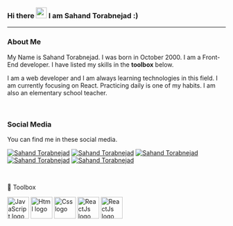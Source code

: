 ### Hi there <img src="https://raw.githubusercontent.com/MartinHeinz/MartinHeinz/master/wave.gif" width="25px"> I am Sahand Torabnejad :)
---
### About Me
My Name is Sahand Torabnejad. I was born in October 2000.
I am a Front-End developer.
I have listed my skills in the **toolbox** below.

I am a web developer and I am always learning technologies in this field. I am currently focusing on React. Practicing daily is one of my habits. I am also an elementary school teacher.

<br/>

### Social Media
You can find me in these social media.

[![Sahand Torabnejad](https://img.shields.io/badge/LinkedIn-0077B5?style=for-the-badge&logo=linkedin&logoColor=white)](https://www.linkedin.com/in/sahand-torabnejad-0a8075233/)
[![Sahand Torabnejad](https://img.shields.io/badge/Instagram-E4405F?style=for-the-badge&logo=instagram&logoColor=white)](https://www.instagram.com/sahand.__.2020/)
[![Sahand Torabnejad](https://img.shields.io/badge/Twitter-1DA1F2?style=for-the-badge&logo=twitter&logoColor=white)](https://twitter.com/Sahand_2020/)
[![Sahand Torabnejad](https://img.shields.io/badge/Gmail-D14836?style=for-the-badge&logo=gmail&logoColor=white)](sahandtorabnejad202020@gmail.com)
[![Sahand Torabnejad](https://img.shields.io/badge/Telegram-2CA5E0?style=for-the-badge&logo=telegram&logoColor=white)](https://t.me/Sahand_T_2020)

<br/>

🧰 Toolbox

<img src="https://cdn.worldvectorlogo.com/logos/javascript-1.svg" alt="JavaScript logo" width="50" height="50"/> <img src="https://cdn.worldvectorlogo.com/logos/html-1.svg" alt="Html logo" width="50" height="50"/>
<img src="https://cdn.worldvectorlogo.com/logos/css-3.svg" alt="Css logo" width="50" height="50"/>
<img src="https://cdn.worldvectorlogo.com/logos/react-2.svg" alt="ReactJs logo" width="50" height="50"/>
<img src="https://cdn.worldvectorlogo.com/logos/bootstrap-4.svg" alt="ReactJs logo" width="50" height="50"/>

<!--
**Sahand2020/Sahand Torabnejad** is a ✨ _special_ ✨ repository because it's `README.md` (this file) appears on your GitHub profile.

Here are some ideas to get you started:

- 🔭 I’m currently working on ...
- 🌱 I’m currently learning ...
- 👯 I’m looking to collaborate on ...
- 🤔 I’m looking for help with ...
- 💬 Ask me about ...
- 📫 How to reach me: ...
- 😄 Pronouns: ...
- ⚡ Fun fact: ...
-->
